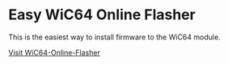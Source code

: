 # Easy WiC64 Online Flasher

This is the easiest way to install firmware to the WiC64 module.

[Visit WiC64-Online-Flasher](https://wic64-team.github.io/online-flasher)
